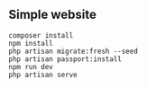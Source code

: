 ## Simple website

    composer install
    npm install
    php artisan migrate:fresh --seed
    php artisan passport:install
    npm run dev
    php artisan serve
